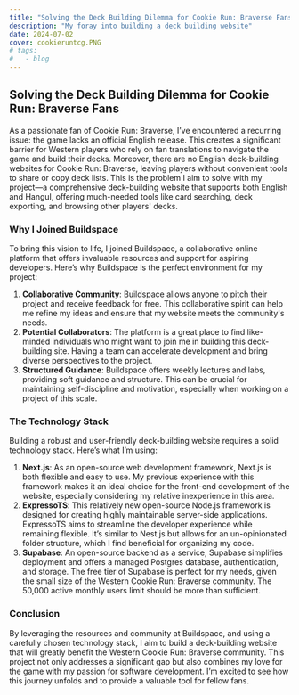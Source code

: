 ```yaml
---
title: "Solving the Deck Building Dilemma for Cookie Run: Braverse Fans"
description: "My foray into building a deck building website"
date: 2024-07-02
cover: cookieruntcg.PNG
# tags:
#   - blog
---
```


## Solving the Deck Building Dilemma for Cookie Run: Braverse Fans

As a passionate fan of Cookie Run: Braverse, I’ve encountered a recurring issue: the game lacks an official English release. This creates a significant barrier for Western players who rely on fan translations to navigate the game and build their decks. Moreover, there are no English deck-building websites for Cookie Run: Braverse, leaving players without convenient tools to share or copy deck lists. This is the problem I aim to solve with my project—a comprehensive deck-building website that supports both English and Hangul, offering much-needed tools like card searching, deck exporting, and browsing other players' decks.

### Why I Joined Buildspace

To bring this vision to life, I joined Buildspace, a collaborative online platform that offers invaluable resources and support for aspiring developers. Here’s why Buildspace is the perfect environment for my project:

1. **Collaborative Community**: Buildspace allows anyone to pitch their project and receive feedback for free. This collaborative spirit can help me refine my ideas and ensure that my website meets the community's needs.
2. **Potential Collaborators**: The platform is a great place to find like-minded individuals who might want to join me in building this deck-building site. Having a team can accelerate development and bring diverse perspectives to the project.
3. **Structured Guidance**: Buildspace offers weekly lectures and labs, providing soft guidance and structure. This can be crucial for maintaining self-discipline and motivation, especially when working on a project of this scale.

### The Technology Stack

Building a robust and user-friendly deck-building website requires a solid technology stack. Here’s what I’m using:

1. **Next.js**: As an open-source web development framework, Next.js is both flexible and easy to use. My previous experience with this framework makes it an ideal choice for the front-end development of the website, especially considering my relative inexperience in this area.
2. **ExpressoTS**: This relatively new open-source Node.js framework is designed for creating highly maintainable server-side applications. ExpressoTS aims to streamline the developer experience while remaining flexible. It’s similar to Nest.js but allows for an un-opinionated folder structure, which I find beneficial for organizing my code.
3. **Supabase**: An open-source backend as a service, Supabase simplifies deployment and offers a managed Postgres database, authentication, and storage. The free tier of Supabase is perfect for my needs, given the small size of the Western Cookie Run: Braverse community. The 50,000 active monthly users limit should be more than sufficient.

### Conclusion

By leveraging the resources and community at Buildspace, and using a carefully chosen technology stack, I aim to build a deck-building website that will greatly benefit the Western Cookie Run: Braverse community. This project not only addresses a significant gap but also combines my love for the game with my passion for software development. I’m excited to see how this journey unfolds and to provide a valuable tool for fellow fans.
